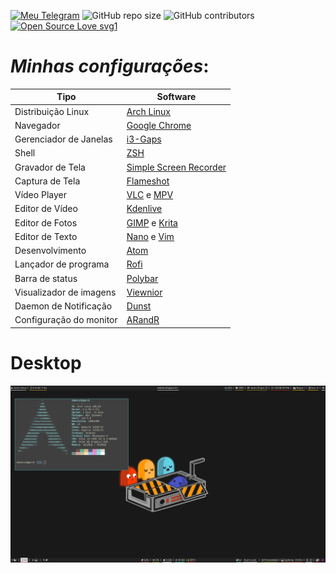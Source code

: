 [![Meu Telegram](https://img.shields.io/badge/Meu-Telegram-red)](https://t.me/k4k4rot0)
![GitHub repo size](https://img.shields.io/github/repo-size/k4k4rot0/config?label=Tamanho)
![GitHub contributors](https://img.shields.io/github/contributors/k4k4rot0/config?label=contribuidores)
[![Open Source Love svg1](https://badges.frapsoft.com/os/v1/open-source.svg?v=103)](https://github.com/ellerbrock/open-source-badges/)


# _Minhas configurações_:

**Tipo**        | **Software**
--------------- | ---------------
Distribuição Linux | [Arch Linux](https://www.archlinux.org/)
Navegador| [Google Chrome](https://www.google.com/intl/pt-BR/chrome/)
Gerenciador de Janelas | [i3-Gaps](https://github.com/Airblader/i3)
Shell | [ZSH](https://wiki.archlinux.org/index.php/Zsh)
Gravador de Tela | [Simple Screen Recorder](https://www.maartenbaert.be/simplescreenrecorder/)
Captura de Tela | [Flameshot](https://github.com/lupoDharkael/flameshot)
Vídeo Player    | [VLC](https://www.videolan.org/vlc/index.pt-BR.html) e [MPV](https://mpv.io/)
Editor de Vídeo | [Kdenlive](https://kdenlive.org/en/)
Editor de Fotos | [GIMP](https://www.gimp.org/) e [Krita](https://krita.org/en/)
Editor de Texto | [Nano](https://www.nano-editor.org/) e [Vim](https://www.vim.org/)
Desenvolvimento | [Atom](https://atom.io/)
Lançador de programa | [Rofi](https://github.com/davatorium/rofi)
Barra de status | [Polybar](https://github.com/polybar/polybar)
Visualizador de imagens | [Viewnior](http://siyanpanayotov.com/project/viewnior)
Daemon de Notificação | [Dunst](https://github.com/dunst-project/dunst)
Configuração do monitor | [ARandR](https://christian.amsuess.com/tools/arandr/)

# Desktop

![screenshot](/screenshots/screenshot01.png)

